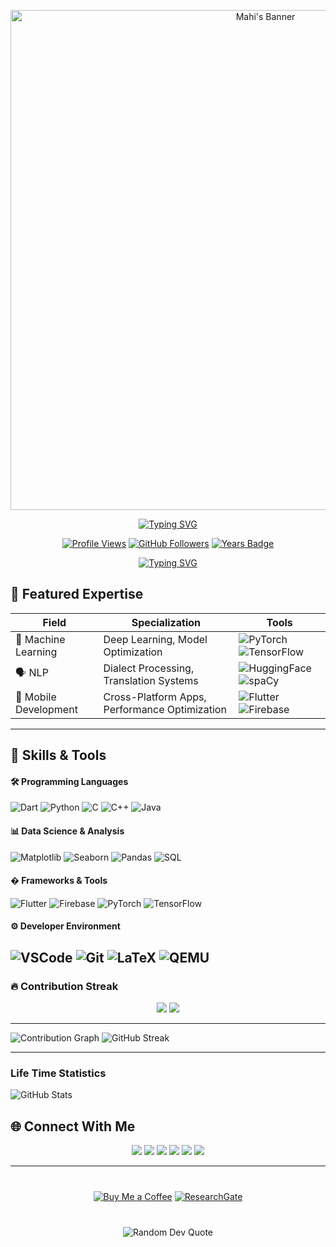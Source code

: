 <p align="center">
  <img src="https://github.com/Mehraj-Hossain-Mahi/Mehraj-Hossain-Mahi/blob/main/assets/banner.gif?raw=true" alt="Mahi's Banner" width="800">
</p>

<p align="center">
  <a href="https://git.io/typing-svg">
    <img src="https://readme-typing-svg.demolab.com?font=Fira+Code&size=30&duration=4000&pause=1000&color=00CCFF&center=true&vCenter=true&width=800&lines=Assalamu+Alaikum+%F0%9F%91%8B;Welcome+to+My+GitHub+Profile!;Greetings%2C+I'm+Mehraj+Hossain+Mahi+%F0%9F%91%8B&effect=wave" alt="Typing SVG" />
  </a>
</p>




<div align="center">

[![Profile Views](https://komarev.com/ghpvc/?username=Mehraj-Hossain-Mahi&style=flat-square&color=00ccff)](https://github.com/Mehraj-Hossain-Mahi)
[![GitHub Followers](https://img.shields.io/github/followers/Mehraj-Hossain-Mahi?label=Followers&style=flat-square&color=00ccff)](https://github.com/Mehraj-Hossain-Mahi?tab=followers)
[![Years Badge](https://badges.pufler.dev/years/Mehraj-Hossain-Mahi?style=flat-square&color=00ccff)](https://github.com/Mehraj-Hossain-Mahi)

</div>

<p align="center">
  <a href="https://git.io/typing-svg">
    <img src="https://readme-typing-svg.demolab.com?font=Fira+Code&pause=1000&color=22D3E3&center=true&vCenter=true&width=500&lines=Junior+Researcher;Machine+Learning+Specialist;Deep+Learning+Practitioner;NLP+Researcher;Open-Source+Contributor;Mobile+App+Developer;Systems+Architecture+Explorer&effect=bounce" alt="Typing SVG" />
  </a>
</p>



## 🌟 Featured Expertise

<div align="center">
  
| **Field**               | **Specialization**                                | **Tools**                                                                 |
|-------------------------|---------------------------------------------------|---------------------------------------------------------------------------|
| 🤖 Machine Learning     | Deep Learning, Model Optimization                 | ![PyTorch](https://img.shields.io/badge/PyTorch-EE4C2C?logo=pytorch&logoColor=white) ![TensorFlow](https://img.shields.io/badge/TensorFlow-FF6F00?logo=tensorflow&logoColor=white) |
| 🗣️ NLP                 | Dialect Processing, Translation Systems           | ![HuggingFace](https://img.shields.io/badge/HuggingFace-FFD21F?logo=huggingface&logoColor=black) ![spaCy](https://img.shields.io/badge/spaCy-09A3D5?logo=spacy&logoColor=white) |
| 📱 Mobile Development   | Cross-Platform Apps, Performance Optimization     | ![Flutter](https://img.shields.io/badge/Flutter-02569B?logo=flutter&logoColor=white) ![Firebase](https://img.shields.io/badge/Firebase-FFCA28?logo=firebase&logoColor=black) |

</div>

---

## 🧠 Skills & Tools

#### 🛠️ Programming Languages
![Dart](https://img.shields.io/badge/Dart-0175C2?style=for-the-badge&logo=dart&logoColor=white)
![Python](https://img.shields.io/badge/Python-3776AB?style=for-the-badge&logo=python&logoColor=white)
![C](https://img.shields.io/badge/C-00599C?style=for-the-badge&logo=c&logoColor=white)
![C++](https://img.shields.io/badge/C++-00599C?style=for-the-badge&logo=c%2B%2B&logoColor=white)
![Java](https://img.shields.io/badge/Java-007396?style=for-the-badge&logo=java&logoColor=white)

#### 📊 Data Science & Analysis
![Matplotlib](https://img.shields.io/badge/Matplotlib-11557C?style=for-the-badge&logo=matplotlib&logoColor=white)
![Seaborn](https://img.shields.io/badge/Seaborn-4C72B0?style=for-the-badge)
![Pandas](https://img.shields.io/badge/Pandas-150458?style=for-the-badge&logo=pandas&logoColor=white)
![SQL](https://img.shields.io/badge/SQL-407AAC?style=for-the-badge&logo=database&logoColor=white)

#### � Frameworks & Tools
![Flutter](https://img.shields.io/badge/Flutter-02569B?style=for-the-badge&logo=flutter&logoColor=white)
![Firebase](https://img.shields.io/badge/Firebase-FFCA28?style=for-the-badge&logo=firebase&logoColor=black)
![PyTorch](https://img.shields.io/badge/PyTorch-EE4C2C?style=for-the-badge&logo=pytorch&logoColor=white)
![TensorFlow](https://img.shields.io/badge/TensorFlow-FF6F00?style=for-the-badge&logo=tensorflow&logoColor=white)

#### ⚙️ Developer Environment
![VSCode](https://img.shields.io/badge/VSCode-007ACC?style=for-the-badge&logo=visual-studio-code&logoColor=white)
![Git](https://img.shields.io/badge/Git-F05032?style=for-the-badge&logo=git&logoColor=white)
![LaTeX](https://img.shields.io/badge/LaTeX-008080?style=for-the-badge&logo=latex&logoColor=white)
![QEMU](https://img.shields.io/badge/QEMU-FF6600?style=for-the-badge&logo=qemu&logoColor=white)
---


### 🔥 Contribution Streak

<div align="center">
  <img src="https://github-readme-stats.vercel.app/api?username=Mehraj-Hossain-Mahi&show_icons=true&theme=nightowl&hide_border=true&count_private=true" />
  <img src="https://github-readme-stats.vercel.app/api/top-langs/?username=Mehraj-Hossain-Mahi&layout=compact&theme=nightowl&hide_border=true" />
</div>

---
![Contribution Graph](https://github-readme-activity-graph.vercel.app/graph?username=Mehraj-Hossain-Mahi&theme=react-dark&hide_border=true&area=true)
![GitHub Streak](https://streak-stats.demolab.com/?user=Mehraj-Hossain-Mahi&theme=radical&hide_border=true)

---

### Life Time Statistics

![GitHub Stats](https://github-readme-stats.vercel.app/api?username=Mehraj-Hossain-Mahi&show_icons=true&theme=nightowl&hide_border=true&include_all_commits=true)



## 🌐 Connect With Me

<p align="center">
  <a href="https://your-portfolio.com"><img src="https://img.shields.io/badge/🌐 Portfolio-22D3E3?style=for-the-badge" /></a>
  <a href="https://www.linkedin.com/in/mehraj-hossain-mahi/"><img src="https://img.shields.io/badge/LinkedIn-0077B5?style=for-the-badge&logo=linkedin&logoColor=white" /></a>
  <a href="https://www.kaggle.com/mehrajhossainmahi"><img src="https://img.shields.io/badge/Kaggle-20BEFF?style=for-the-badge&logo=kaggle&logoColor=white" /></a>
  <a href="https://nlp.daffodilvarsity.edu.bd/details/31"><img src="https://img.shields.io/badge/NLP Research-DIU-blue?style=for-the-badge&logo=academia&logoColor=white" /></a>
  <a href="https://orcid.org/0009-0006-8732-9678"><img src="https://img.shields.io/badge/ORCID-0009--0006--8732--9678-A6CE39?style=for-the-badge&logo=orcid&logoColor=white" /></a>
  <a href="mailto:mehrajhossain854@gmail.com"><img src="https://img.shields.io/badge/Email-D14836?style=for-the-badge&logo=gmail&logoColor=white" /></a>
</p>

---

<div align="center" style="margin: 40px 0">

[![Buy Me a Coffee](https://img.shields.io/badge/Buy_Me_A_Coffee-FFDD00?style=for-the-badge&logo=ko-fi&logoColor=black)](https://ko-fi.com/mehraj)
[![ResearchGate](https://img.shields.io/badge/ResearchGate-00CCBB?style=for-the-badge&logo=researchgate&logoColor=white)](https://researchgate.net/profile/mehraj)

</div>
<p align="center">
  <img src="https://quotes-github-readme.vercel.app/api?type=horizontal&theme=dark" alt="Random Dev Quote">
</p>




